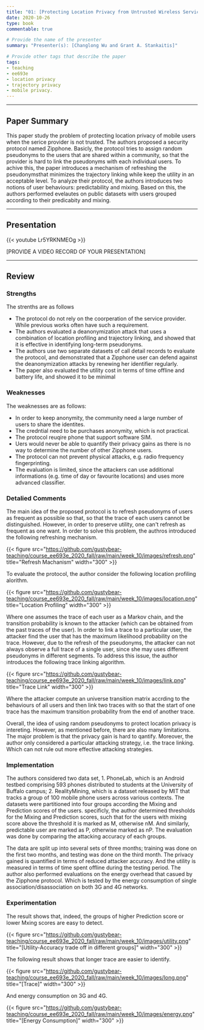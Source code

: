 ```yaml
---
title: "01: [Protecting Location Privacy from Untrusted Wireless Service Providers] by [Keen Sung, Brian Levine and Mariya Zheleva]"
date: 2020-10-26
type: book
commentable: true

# Provide the name of the presenter
summary: "Presenter(s): [Changlong Wu and Grant A. Stankaitis]"

# Provide other tags that describe the paper
tags:
- teaching
- ee693e
- location privacy
- trajectory privacy
- mobile privacy.
---
```


***
## Paper Summary
This paper study the problem of protecting location privacy of mobile users when the serice provider is not trusted. The authors proposed a security protocol named Zipphone. Basicly, the protocol tries to assign random pseudonyms to the users that are shared within a community, so that the provider is hard to link the pseudonyms with each individual users. To achive this, the paper introduces a mechanism of refreshing the pseudonymsthat minimizes the trajectory linking while keep the utility in an acceptable level. To analyze their protocol, the authors introduces two notions of user behaviours: predictability and mixing. Based on this, the authors performed evelautes on public datasets with users grouped according to their predicabity and mixing.
***

## Presentation
{{< youtube Lr5YRKNMEOg >}}

[PROVIDE A VIDEO RECORD OF YOUR PRESENTATION]
***

## Review
### Strengths
The strenths are as follows
- The protocol do not rely on the coorperation of the service provider. While previous works often have such a requirement.
- The authors evaluated a deanonymization attack that uses a combination of location profiling and trajectory linking, and showed that it is effective in identifying long-term
pseudonyms.
- The authors use two separate datasets of call detail records to evaluate the protocol, and demonstrated that a Zipphone user can defend against the deanonymization attacks by renewing her identifier regularly. 
- The paper also evaluated the utility cost in terms of time offline and battery life, and showed it to be minimal

### Weaknesses
The weaknesses are as follows:
- In order to keep anonymity, the community need a large number of users to share the identites.
- The credntial need to be purchases anonymity, which is not practical.
- The protocol reuqire phone that support software SIM.
- Uers would never be able to quantify their privacy gains as there is no way to determine the number of other Zipphone users.
- The protocol can not prevent physical attacks, e.g. radio frequency fingerprinting.
- The evaluation is limited, since the attackers can use additional informations (e.g. time of day or favourite locations) and uses more advanced classifier.

### Detalied Comments
The main idea of the proposed protocol is to refresh pseudonyms of users as frequent as possible so that, so that the trace of each users cannot be distinguished. However, in order to preserve utility, one can't refresh as frequent as one want. In order to solve this problem, the authros introduced the following refreshing mechanism.

{{< figure src="https://github.com/gustybear-teaching/course_ee693e_2020_fall/raw/main/week_10/images/refresh.png" title="Refresh Machanism" width="300" >}}

To evaluate the protocol, the author consider the following location profiling alorithm.

{{< figure src="https://github.com/gustybear-teaching/course_ee693e_2020_fall/raw/main/week_10/images/location.png" title="Location Profiling" width="300" >}}

Where one assumes the trace of each user as a Markov chain, and the transition probability is known to the attacker (which can be obtained from the past traces of the user). In order to link a trace to a particular user, the attacker find the user that has the maximum likelihood probability on the trace. However, due to the refresh of the pseudonyms, the attacker can not always observe a full trace of a single user, since she may uses different pseudonyms in different segments. To address this issue, the author introduces the following trace linking algorithm.

{{< figure src="https://github.com/gustybear-teaching/course_ee693e_2020_fall/raw/main/week_10/images/link.png" title="Trace Link" width="300" >}}

Where the attacker compute an universe transition matrix accrding to the behaviours of all users and then link two traces with so that the start of one trace has the maximum transition probability from the end of another trace.

Overall, the idea of using random pseudonyms to protect location privacy is intereting. However, as mentioned before, there are also many limitations. The major problem is that the privacy gain is hard to qantify. Moreover, the author only considered a particular attacking strategy, i.e. the trace linking. Which can not rule out more effective attacking strategies.


### Implementation
The authors considered two data set, 1. PhoneLab,  which is an Android testbed comprising 593 phones distributed to students at the University of Buffalo campus; 2. RealityMining, which is a dataset released by MIT that tracks a group of 100 mobile phone users across various contexts. The datasets were partitioned into four groups according the Mixing and Prediction scores of the users. specificly, the author determined thresholds for the Mixing and Prediction scores, such that for the users with mixing score above the threshold it is marked as M, otherwise nM. And similarly, predictable user are marked as P, otherwise marked as nP. The evaluation was done by comparing the attacking accuracy of each groups.

The data are split up into several sets of three months; training was done on the first two months, and testing was done on the third month. The privacy gained is quantified in terms of reduced attacker accuracy. And the utility is measured in terms of time spent offline during the testing period. The author also performed evaluations on the energy overhead that casued by the Zipphone protocol. Which is tested by the energy consumption of single association/disassociation on both 3G and 4G networks.
 

### Experimentation
The result shows that, indeed, the groups of higher Prediction score or lower Mxing scores are easy to detect.

{{< figure src="https://github.com/gustybear-teaching/course_ee693e_2020_fall/raw/main/week_10/images/utility.png" title="[Utility-Accuracy trade off in different groups]" width="300" >}}

The following result shows that longer trace are easier to identify.

{{< figure src="https://github.com/gustybear-teaching/course_ee693e_2020_fall/raw/main/week_10/images/long.png" title="[Trace]" width="300" >}}

And energy consumption on 3G and 4G.

{{< figure src="https://github.com/gustybear-teaching/course_ee693e_2020_fall/raw/main/week_10/images/energy.png" title="[Energy Consumption]" width="300" >}}
